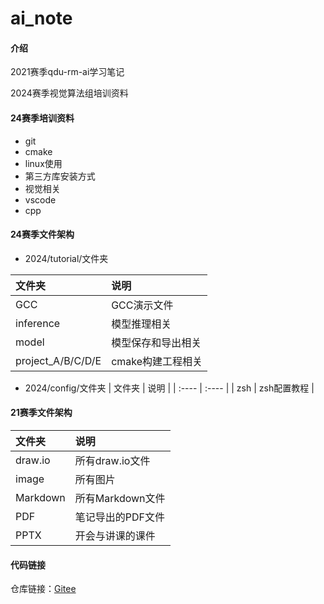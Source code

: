 # ai_note

#### 介绍

2021赛季qdu-rm-ai学习笔记

2024赛季视觉算法组培训资料

#### 24赛季培训资料

- git
- cmake
- linux使用
- 第三方库安装方式
- 视觉相关
- vscode
- cpp

#### 24赛季文件架构

- 2024/tutorial/文件夹

| 文件夹 | 说明 |
| :---- | :---- |
| GCC | GCC演示文件 |
| inference | 模型推理相关 |
| model | 模型保存和导出相关 |
| project_A/B/C/D/E|cmake构建工程相关|

- 2024/config/文件夹
| 文件夹 | 说明 |
| :---- | :---- |
| zsh | zsh配置教程 |


#### 21赛季文件架构

| 文件夹 | 说明 |
| :---- | :---- |
| draw.io | 所有draw.io文件 |
| image | 所有图片 |
| Markdown | 所有Markdown文件 |
| PDF | 笔记导出的PDF文件 |
| PPTX | 开会与讲课的课件 |

#### 代码链接

仓库链接：[Gitee](https://gitee.com/qsheeeeen/qdu-rm-ai)
